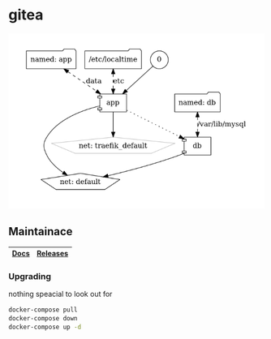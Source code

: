 # gitea

![Architecture](architecture.png?raw=true)

## Maintainace

| [Docs](https://docs.gitea.io/en-us/install-with-docker/) | [Releases](https://github.com/go-gitea/gitea/releases) |
| --- | --- |

### Upgrading

nothing speacial to look out for

```bash
docker-compose pull
docker-compose down
docker-compose up -d
```
